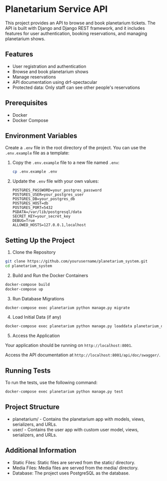 # Planetarium Service API

This project provides an API to browse and book planetarium tickets. The API is built with Django and Django REST framework, and it includes features for user authentication, booking reservations, and managing planetarium shows.

## Features

- User registration and authentication
- Browse and book planetarium shows
- Manage reservations
- API documentation using drf-spectacular
- Protected data: Only staff can see other people's reservations

## Prerequisites

- Docker
- Docker Compose

## Environment Variables

Create a `.env` file in the root directory of the project. You can use the `.env.example` file as a template:

1. Copy the `.env.example` file to a new file named `.env`:

    ```sh
    cp .env.example .env
    ```

2. Update the `.env` file with your own values:

    ```env
    POSTGRES_PASSWORD=your_postgres_password
    POSTGRES_USER=your_postgres_user
    POSTGRES_DB=your_postgres_db
    POSTGRES_HOST=db
    POSTGRES_PORT=5432
    PGDATA=/var/lib/postgresql/data
    SECRET_KEY=your_secret_key
    DEBUG=True
    ALLOWED_HOSTS=127.0.0.1,localhost
    ```


## Setting Up the Project
1. Clone the Repository

```sh
git clone https://github.com/yourusername/planetarium_system.git
cd planetarium_system
```
2. Build and Run the Docker Containers
```sh
docker-compose build
docker-compose up
```
3. Run Database Migrations
```sh
docker-compose exec planetarium python manage.py migrate 
```
4. Load Initial Data (if any)
```sh
docker-compose exec planetarium python manage.py loaddata planetarium_db_data.json 
```
5. Access the Application

Your application should be running on `http://localhost:8001`.

Access the API documentation at `http://localhost:8001/api/doc/swagger/`.


## Running Tests
To run the tests, use the following command:

```sh
docker-compose exec planetarium python manage.py test
```

## Project Structure
- planetarium/ - Contains the planetarium app with models, views, serializers, and URLs.
- user/ - Contains the user app with custom user model, views, serializers, and URLs. 

## Additional Information
- Static Files: Static files are served from the static/ directory.
- Media Files: Media files are served from the media/ directory.
- Database: The project uses PostgreSQL as the database.
